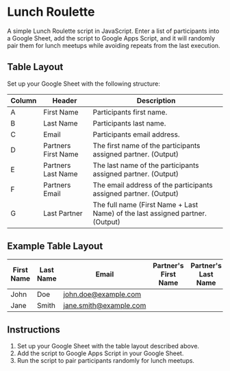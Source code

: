 # Lunch Roulette

A simple Lunch Roulette script in JavaScript. Enter a list of participants into a Google Sheet, add the script to Google Apps Script, and it will randomly pair them for lunch meetups while avoiding repeats from the last execution.

## Table Layout
Set up your Google Sheet with the following structure:

| **Column** | **Header**              | **Description**                                        |
|------------|-------------------------|--------------------------------------------------------|
| A          | First Name              | Participants first name.                             |
| B          | Last Name               | Participants last name.                              |
| C          | Email                   | Participants email address.                          |
| D          | Partners First Name    | The first name of the participants assigned partner. (Output) |
| E          | Partners Last Name     | The last name of the participants assigned partner. (Output) |
| F          | Partners Email         | The email address of the participants assigned partner. (Output) |
| G          | Last Partner            | The full name (First Name + Last Name) of the last assigned partner. (Output) |

## Example Table Layout

| **First Name** | **Last Name** | **Email**             | **Partner's First Name** | **Partner's Last Name** | **Partner's Email**       | **Last Partner**         |
|----------------|---------------|-----------------------|---------------------------|--------------------------|---------------------------|---------------------------|
| John           | Doe           | john.doe@example.com  |                           |                          |                           |                           |
| Jane           | Smith         | jane.smith@example.com|                           |                          |                           |                           |

## Instructions
1. Set up your Google Sheet with the table layout described above.
2. Add the script to Google Apps Script in your Google Sheet.
3. Run the script to pair participants randomly for lunch meetups.

